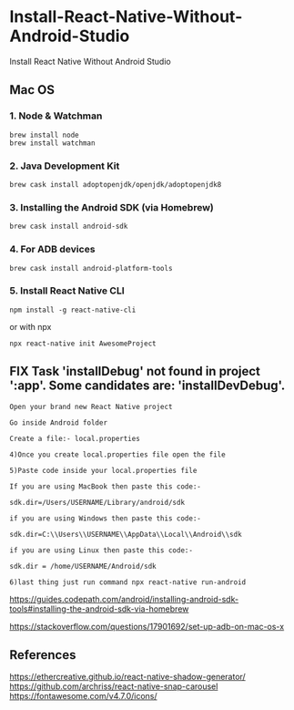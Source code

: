 # Install-React-Native-Without-Android-Studio
Install React Native Without Android Studio


## Mac OS
### 1. Node & Watchman

```
brew install node
brew install watchman
```

### 2. Java Development Kit

```
brew cask install adoptopenjdk/openjdk/adoptopenjdk8
```

### 3. Installing the Android SDK (via Homebrew)

```
brew cask install android-sdk
```

### 4. For ADB devices
```
brew cask install android-platform-tools
```

### 5. Install React Native CLI
```
npm install -g react-native-cli
```
or with npx

```
npx react-native init AwesomeProject
```


## FIX Task 'installDebug' not found in project ':app'. Some candidates are: 'installDevDebug'.

```
Open your brand new React Native project

Go inside Android folder

Create a file:- local.properties

4)Once you create local.properties file open the file

5)Paste code inside your local.properties file

If you are using MacBook then paste this code:-

sdk.dir=/Users/USERNAME/Library/android/sdk

if you are using Windows then paste this code:-

sdk.dir=C:\\Users\\USERNAME\\AppData\\Local\\Android\\sdk

if you are using Linux then paste this code:-

sdk.dir = /home/USERNAME/Android/sdk

6)last thing just run command npx react-native run-android

```


https://guides.codepath.com/android/installing-android-sdk-tools#installing-the-android-sdk-via-homebrew

https://stackoverflow.com/questions/17901692/set-up-adb-on-mac-os-x



## References
https://ethercreative.github.io/react-native-shadow-generator/
https://github.com/archriss/react-native-snap-carousel
https://fontawesome.com/v4.7.0/icons/

